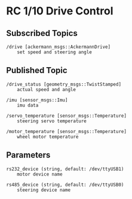 # RC 1/10 Drive Control

## Subscribed Topics

```
/drive [ackermann_msgs::AckermannDrive]
    set speed and steering angle
```

## Published Topic

```
/drive_status [geometry_msgs::TwistStamped]
    actual speed and angle

/imu [sensor_msgs::Imu]
    imu data

/servo_temperature [sensor_msgs::Temperature]
    steering servo temperature

/motor_temperature [sensor_msgs::Temperature]
    wheel motor temperature
```

## Parameters

```
rs232_device (string, default: /dev/ttyUSB1)
    motor device name

rs485_device (string, default: /dev/ttyUSB0)
    steering device name
```